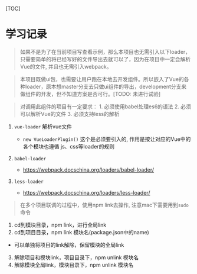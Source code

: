 [TOC]
# 学习记录

> 如果不是为了在当前项目写查看示例，那么本项目也无需引入以下loader，只需要简单的将已经写好的文件导出去就可以了，因为在项目中一定会解析Vue的文件, 并且也无需引入webpack。

> 本项目既做ui包，也需要让用户跑在本地去开发组件。所以嵌入了Vue的各种loader，原本想master分支去只做ui组件的导出，development分支来做组件的开发，但不知道方案是否可行。[TODO: 未进行试验]

> 对调用此组件的项目有一定要求：
    1. 必须使用babel处理es6的语法
    2. 必须可以解析Vue的文件
    3. 必须支持less的解析

1. `vue-loader` 解析vue文件
    - `new VueLoaderPlugin()` 这个是必须要引入的, 作用是按让对应的Vue中的各个模块也遵循 js、css等loader的规则

2. `babel-loader` 
    - https://webpack.docschina.org/loaders/babel-loader/

3. `less-loader`
    - https://webpack.docschina.org/loaders/less-loader/


> 在多个项目联调的过程中，使用npm link去操作, 注意mac下需要用到`sudo`命令

1. cd到模块目录，npm link，进行全局link
2. cd到项目目录，npm link 模块名(package.json中的name)

- 可以单独将项目的link解除，保留模块的全局link

3. 解除项目和模块link，项目目录下，npm unlink 模块名
4. 解除模块全局link，模块目录下，npm unlink 模块名